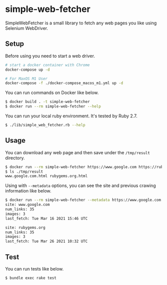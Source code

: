 # simple-web-fetcher

SimpleWebFetcher is a small library to fetch any web pages you like using Selenium WebDriver.

## Setup

Before using you need to start a web driver.

```.sh
# start a docker container with Chrome
docker-compose up -d

# For MaxOS M1 User
docker-compose -f ./docker-compose_macos_m1.yml up -d
```

You can run commands on Docker like below.

```.sh
$ docker build . -t simple-web-fetcher
$ docker run --rm simple-web-fetcher --help
```

You can run your local ruby environment. It's tested by Ruby 2.7.

```sh
$ ./lib/simple_web_fetcher.rb --help
```

## Usage

You can download any web page and then save under the `/tmp/result` directory.

```.sh
$ docker run --rm simple-web-fetcher https://www.google.com https://rubygems.org
$ ls ./tmp/result
www.google.com.html rubygems.org.html
```

Using with `--metadata` options, you can see the site and previous crawing information like below.

```.sh
$ docker run --rm simple-web-fetcher --metadata https://www.google.com https://rubygems.org
site: www.google.com
num_links: 35
images: 3
last_fetch: Tue Mar 16 2021 15:46 UTC

site: rubygems.org
num_links: 35
images: 3
last_fetch: Tue Mar 26 2021 10:32 UTC
```

## Test

You can run tests like below.

```.sh
$ bundle exec rake test
```
